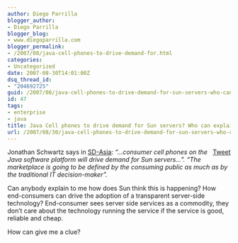 ```yaml
---
author: Diego Parrilla
blogger_author:
- Diego Parrilla
blogger_blog:
- www.diegoparrilla.com
blogger_permalink:
- /2007/08/java-cell-phones-to-drive-demand-for.html
categories:
- Uncategorized
date: 2007-08-30T14:01:00Z
dsq_thread_id:
- "204692725"
guid: /2007/08/java-cell-phones-to-drive-demand-for-sun-servers-who-can-explain-this-to-me/
id: 47
tags:
- enterprise
- java
title: Java Cell phones to drive demand for Sun servers? Who can explain this to me?
url: /2007/08/30/java-cell-phones-to-drive-demand-for-sun-servers-who-can-explain-this-to-me/
---
```


<div style="float: right; margin-left: 10px;">
  <a href="https://twitter.com/share" class="twitter-share-button" data-via="nubeblog" data-hashtags="enterprise,java" data-count="vertical" data-url="/2007/08/30/java-cell-phones-to-drive-demand-for-sun-servers-who-can-explain-this-to-me/">Tweet</a>
</div>

Jonathan Schwartz says in [SD-Asia](http://www.sda-asia.com/sda/news/psecom,id,17620,srn,4,nodeid,1,_language,Singapore.html): <span style="font-style: italic;">&#8220;&#8230;consumer cell phones on the Java software platform will drive demand for Sun servers&#8230;&#8221;. &#8220;The marketplace is going to be defined by the consuming public as much as by the traditional IT decision-maker&#8221;.</span>

Can anybody explain to me how does Sun think this is happening? How end-consumers can drive the adoption of a transparent server-side technology? End-consumer sees server side services as a commodity, they don&#8217;t care about the technology running the service if the service is good, reliable and cheap.

How can give me a clue?
